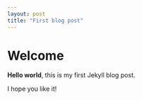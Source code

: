 ```yaml
---
layout: post
title: "First blog post"
---
```


# Welcome

**Hello world**, this is my first Jekyll blog post.

I hope you like it!

